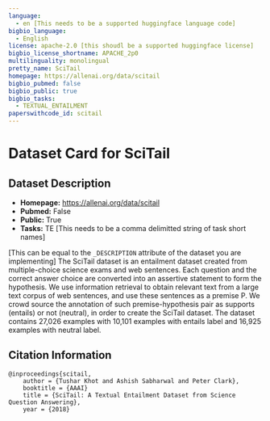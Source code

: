 ```yaml
---
language:
  - en [This needs to be a supported huggingface language code]
bigbio_language:
  - English
license: apache-2.0 [this shoudl be a supported huggingface license]
bigbio_license_shortname: APACHE_2p0
multilinguality: monolingual
pretty_name: SciTail
homepage: https://allenai.org/data/scitail
bigbio_pubmed: false
bigbio_public: true
bigbio_tasks:
  - TEXTUAL_ENTAILMENT
paperswithcode_id: scitail
---
```



# Dataset Card for SciTail

## Dataset Description

- **Homepage:** https://allenai.org/data/scitail
- **Pubmed:** False
- **Public:** True
- **Tasks:** TE [This needs to be a comma delimitted string of task short names]


[This can be equal to the `_DESCRIPTION` attribute of the dataset you are implementing] The SciTail dataset is an entailment dataset created from multiple-choice science exams and web sentences. Each question and the correct answer choice are converted into an assertive statement to form the hypothesis. We use information retrieval to obtain relevant text from a large text corpus of web sentences, and use these sentences as a premise P. We crowd source the annotation of such premise-hypothesis pair as supports (entails) or not (neutral), in order to create the SciTail dataset. The dataset contains 27,026 examples with 10,101 examples with entails label and 16,925 examples with neutral label.


## Citation Information

```
@inproceedings{scitail,
    author = {Tushar Khot and Ashish Sabharwal and Peter Clark},
    booktitle = {AAAI}
    title = {SciTail: A Textual Entailment Dataset from Science Question Answering},
    year = {2018}
```
